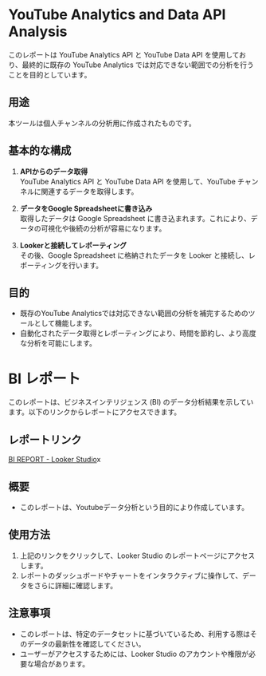 # YouTube Analytics and Data API Analysis

このレポートは YouTube Analytics API と YouTube Data API を使用しており、最終的に既存の YouTube Analytics では対応できない範囲での分析を行うことを目的としています。

## 用途

本ツールは個人チャンネルの分析用に作成されたものです。

## 基本的な構成

1. **APIからのデータ取得**  
   YouTube Analytics API と YouTube Data API を使用して、YouTube チャンネルに関連するデータを取得します。

2. **データをGoogle Spreadsheetに書き込み**  
   取得したデータは Google Spreadsheet に書き込まれます。これにより、データの可視化や後続の分析が容易になります。

3. **Lookerと接続してレポーティング**  
   その後、Google Spreadsheet に格納されたデータを Looker と接続し、レポーティングを行います。

## 目的

- 既存のYouTube Analyticsでは対応できない範囲の分析を補完するためのツールとして機能します。
- 自動化されたデータ取得とレポーティングにより、時間を節約し、より高度な分析を可能にします。

# BI レポート

このレポートは、ビジネスインテリジェンス (BI) のデータ分析結果を示しています。以下のリンクからレポートにアクセスできます。

## レポートリンク
[BI REPORT - Looker Studio](https://lookerstudio.google.com/s/kN2jpzyFcRc)x

## 概要

- このレポートは、Youtubeデータ分析という目的により作成しています。

## 使用方法

1. 上記のリンクをクリックして、Looker Studio のレポートページにアクセスします。
2. レポートのダッシュボードやチャートをインタラクティブに操作して、データをさらに詳細に確認します。

## 注意事項

- このレポートは、特定のデータセットに基づいているため、利用する際はそのデータの最新性を確認してください。
- ユーザーがアクセスするためには、Looker Studio のアカウントや権限が必要な場合があります。
